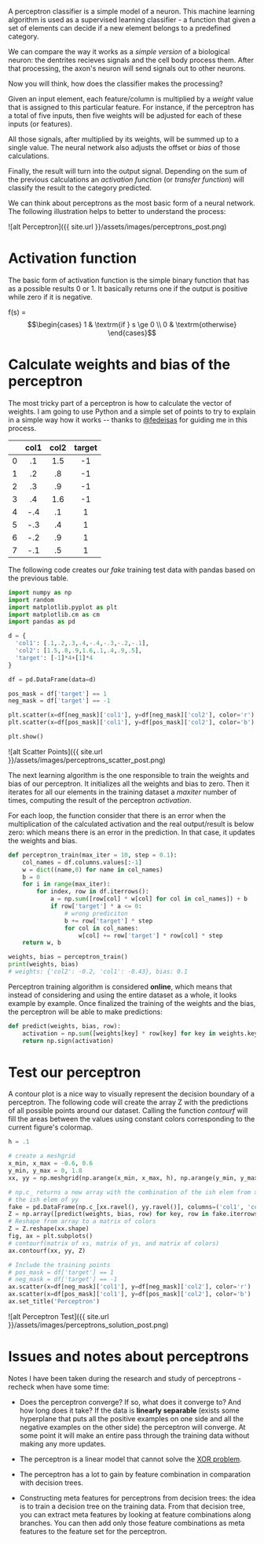 A perceptron classifier is a simple model of a neuron. This machine learning algorithm is used as a supervised learning classifier - a function that given a set of elements can decide if a new element belongs to a predefined category.

We can compare the way it works as a *simple version* of a biological neuron: the dentrites recieves signals and the cell body process them. After that processing, the axon's neuron will send signals out to other neurons.

Now you will think, how does the classifier makes the processing?

Given an input element, each feature/column is multiplied by a *weight* value that is assigned to this particular feature. For instance, if the perceptron has a total of five inputs, then five weights will be adjusted for each of these inputs (or features).

All those signals, after multiplied by its weights, will be summed up to a single value. The neural network also adjusts the offset or *bias* of those calculations.

Finally, the result will turn into the output signal. Depending on the sum of the previous calculations an *activation function* (or *transfer function*) will classify the result to the category predicted. 

We can think about perceptrons as the most basic form of a neural network. The following illustration helps to better to understand the process:

![alt Perceptron]({{ site.url }}/assets/images/perceptrons_post.png)

# Activation function

The basic form of activation function is the simple binary function that has as a possible results 0 or 1. It basically returns one if the output is positive while zero if it is negative.

f(s) = $$\begin{cases} 1 & \textrm{if } s \ge 0 \\ 0 & \textrm{otherwise} \end{cases}$$

# Calculate weights and bias of the perceptron

The most tricky part of a perceptron is how to calculate the vector of weights. I am going to use Python and a simple set of points to try to explain in a simple way how it works -- thanks to [@fedeisas](https://twitter.com/fedeisas) for guiding me in this process.

|   | col1 | col2 | target |
|:-:|:----:|:----:|:------:|
| 0 | .1   | 1.5  | -1     |
| 1 | .2   | .8   | -1     |
| 2 | .3   | .9   | -1     |
| 3 | .4   | 1.6  | -1     |
| 4 | -.4  | .1   | 1      |
| 5 | -.3  | .4   | 1      |
| 6 | -.2  | .9   | 1      |
| 7 | -.1  | .5   | 1      |


The following code creates our *fake* training test data with pandas based on the previous table.


```python
import numpy as np
import random
import matplotlib.pyplot as plt
import matplotlib.cm as cm
import pandas as pd

d = {
  'col1': [.1,.2,.3,.4,-.4,-.3,-.2,-.1],
  'col2': [1.5,.8,.9,1.6,.1,.4,.9,.5],
  'target': [-1]*4+[1]*4
}

df = pd.DataFrame(data=d)

pos_mask = df['target'] == 1
neg_mask = df['target'] == -1

plt.scatter(x=df[neg_mask]['col1'], y=df[neg_mask]['col2'], color='r')
plt.scatter(x=df[pos_mask]['col1'], y=df[pos_mask]['col2'], color='b')

plt.show()
```

![alt Scatter Points]({{ site.url }}/assets/images/perceptrons_scatter_post.png)

The next learning algorithm is the one responsible to train the weights and bias of our perceptron. It initializes all the weights and bias to zero. Then it iterates for all our elements in the training dataset a *maxiter* number of times, computing the result of the perceptron *activation*.

For each loop, the function consider that there is an error when the multiplication of the calculated activation and the real output/result is below zero: which means there is an error in the prediction. In that case, it updates the weights and bias.

```python
def perceptron_train(max_iter = 10, step = 0.1):
    col_names = df.columns.values[:-1]
    w = dict((name,0) for name in col_names)
    b = 0
    for i in range(max_iter):
        for index, row in df.iterrows():
            a = np.sum([row[col] * w[col] for col in col_names]) + b
            if row['target'] * a <= 0:
                # wrong prediciton
                b += row['target'] * step
                for col in col_names:
                    w[col] += row['target'] * row[col] * step
    return w, b

weights, bias = perceptron_train()
print(weights, bias)
# weights: {'col2': -0.2, 'col1': -0.43}, bias: 0.1
```

Perceptron training algorithm is considered **online**, which means that instead of considering and using the entire dataset as a whole, it looks example by example. Once finalized the training of the weights and the bias, the perceptron will be able to make predictions:

```python
def predict(weights, bias, row):
    activation = np.sum([weights[key] * row[key] for key in weights.keys()]) + bias
    return np.sign(activation)
```

# Test our perceptron

A contour plot is a nice way to visually represent the decision boundary of a perceptron. The following code will create the array Z with the predictions of all possible points around our dataset. Calling the function *contourf* will fill the areas between the values using constant colors corresponding to the current figure's colormap.

```python
h = .1

# create a meshgrid
x_min, x_max = -0.6, 0.6
y_min, y_max = 0, 1.8
xx, yy = np.meshgrid(np.arange(x_min, x_max, h), np.arange(y_min, y_max, h))

# np.c_ returns a new array with the combination of the ish elem from xx with
# the ish elem of yy
fake = pd.DataFrame(np.c_[xx.ravel(), yy.ravel()], columns=('col1', 'col2'))
Z = np.array([predict(weights, bias, row) for key, row in fake.iterrows()])
# Reshape from array to a matrix of colors
Z = Z.reshape(xx.shape)
fig, ax = plt.subplots()
# contourf(matrix of xs, matrix of ys, and matrix of colors)
ax.contourf(xx, yy, Z)

# Include the training points
# pos_mask = df['target'] == 1
# neg_mask = df['target'] == -1
ax.scatter(x=df[neg_mask]['col1'], y=df[neg_mask]['col2'], color='r')
ax.scatter(x=df[pos_mask]['col1'], y=df[pos_mask]['col2'], color='b')
ax.set_title('Perceptron')
```

![alt Perceptron Test]({{ site.url }}/assets/images/perceptrons_solution_post.png)

# Issues and notes about perceptrons

Notes I have been taken during the research and study of perceptrons - recheck when have some time:

- Does the perceptron converge? If so, what does it converge to? And how long does it take? If the data is **linearly separable** (exists some hyperplane that puts all the positive examples on one side and all the negative examples on the other side) the perceptron will converge. At some point it will make an entire pass through the training data without making any more updates.

- The perceptron is a linear model that cannot solve the [XOR problem](http://toritris.weebly.com/perceptron-5-xor-how--why-neurons-work-together.html).

- The perceptron has a lot to gain by feature combination in comparation with decision trees.

- Constructing meta features for perceptrons from decision trees: the idea is to train a decision tree on the training data. From that decision tree, you can extract meta features by looking at feature combinations along branches. You can then add only those feature combinations as meta features to the feature set for the perceptron.

